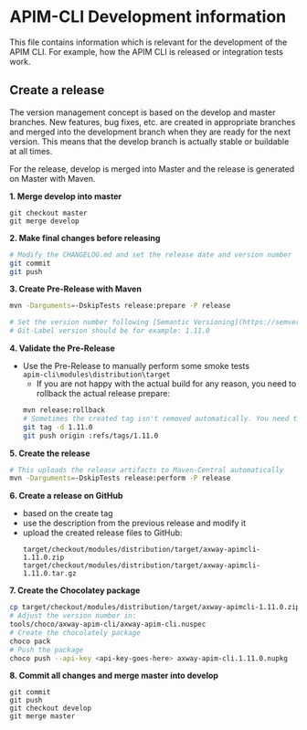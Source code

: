 # APIM-CLI Development information

This file contains information which is relevant for the development of the APIM CLI. 
For example, how the APIM CLI is released or integration tests work.

## Create a release

The version management concept is based on the develop and master branches. New features, 
bug fixes, etc. are created in appropriate branches and merged into the development branch when they 
are ready for the next version. This means that the develop branch is actually stable or buildable at all times.  
  
For the release, develop is merged into Master and the release is generated on Master with Maven.

__1. Merge develop into master__
  ```
  git checkout master
  git merge develop
  ```

__2. Make final changes before releasing__  
  ```sh
  # Modify the CHANGELOG.md and set the release date and version number
  git commit
  git push
  ```

__3. Create Pre-Release with Maven__  
  ```sh
  mvn -Darguments=-DskipTests release:prepare -P release
  
  # Set the version number following [Semantic Versioning](https://semver.org/)
  # Git-Label version should be for example: 1.11.0
  ```

__4. Validate the Pre-Release__  
  - Use the Pre-Release to manually perform some smoke tests  
  `apim-cli\modules\distribution\target`
    - If you are not happy with the actual build for any reason, you need to rollback the actual release prepare:  
    ```sh
    mvn release:rollback
    # Sometimes the created tag isn't removed automatically. You need to delete it to re-execute release:prepare: 
    git tag -d 1.11.0
    git push origin :refs/tags/1.11.0
    ```

__5. Create the release__  
  ```sh
  # This uploads the release artifacts to Maven-Central automatically
  mvn -Darguments=-DskipTests release:perform -P release
  ```
  
__6. Create a release on GitHub__  
  - based on the create tag
  - use the description from the previous release and modify it
  - upload the created release files to GitHub: 
    ```
    target/checkout/modules/distribution/target/axway-apimcli-1.11.0.zip
    target/checkout/modules/distribution/target/axway-apimcli-1.11.0.tar.gz
    ```
    
__7. Create the Chocolatey package__  
  ```sh
  cp target/checkout/modules/distribution/target/axway-apimcli-1.11.0.zip tools/choco/axway-apim-cli/tools
  # Adjust the version number in: 
  tools/choco/axway-apim-cli/axway-apim-cli.nuspec
  # Create the chocolately package
  choco pack
  # Push the package
  choco push --api-key <api-key-goes-here> axway-apim-cli.1.11.0.nupkg
  ```
  
__8. Commit all changes and merge master into develop__
  ```
  git commit
  git push
  git checkout develop
  git merge master
  ```
